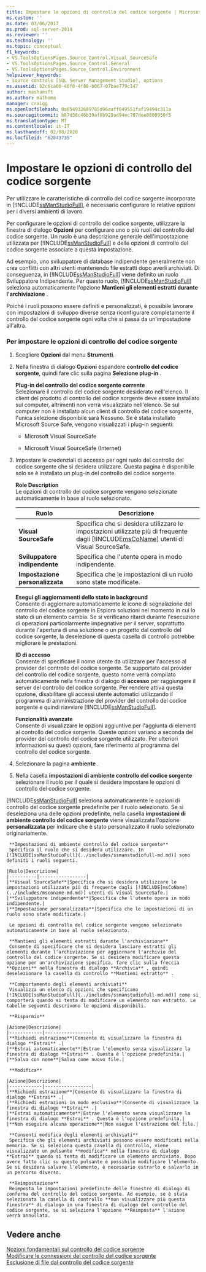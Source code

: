 ```yaml
---
title: Impostare le opzioni di controllo del codice sorgente | Microsoft Docs
ms.custom: ''
ms.date: 03/06/2017
ms.prod: sql-server-2014
ms.reviewer: ''
ms.technology: ''
ms.topic: conceptual
f1_keywords:
- VS.ToolsOptionsPages.Source_Control.Visual_SourceSafe
- VS.ToolsOptionsPages.Source_Control.General
- VS.ToolsOptionsPages.Source_Control.Environment
helpviewer_keywords:
- source controls [SQL Server Management Studio], options
ms.assetid: b2c6ca00-46f0-4f86-b067-07bae779c147
author: mashamsft
ms.author: mathoma
manager: craigg
ms.openlocfilehash: 0a654932689785d96aaff049551faf19494c311a
ms.sourcegitcommit: b87d36c46b39af8b929ad94ec707dee8800950f5
ms.translationtype: MT
ms.contentlocale: it-IT
ms.lasthandoff: 02/08/2020
ms.locfileid: "62843735"
---
```

# <a name="set-source-control-options"></a>Impostare le opzioni di controllo del codice sorgente
  Per utilizzare le caratteristiche di controllo del codice sorgente incorporate in [!INCLUDE[ssManStudioFull](../includes/ssmanstudiofull-md.md)], è necessario configurare le relative opzioni per i diversi ambienti di lavoro.  
  
 Per configurare le opzioni di controllo del codice sorgente, utilizzare la finestra di dialogo **Opzioni** per configurare uno o più ruoli del controllo del codice sorgente. Un ruolo è una descrizione generale dell'impostazione utilizzata per [!INCLUDE[ssManStudioFull](../includes/ssmanstudiofull-md.md)] e delle opzioni di controllo del codice sorgente associate a questa impostazione.  
  
 Ad esempio, uno sviluppatore di database indipendente generalmente non crea conflitti con altri utenti mantenendo file estratti dopo averli archiviati. Di conseguenza, in [!INCLUDE[ssManStudioFull](../includes/ssmanstudiofull-md.md)] viene definito un ruolo Sviluppatore Indipendente. Per questo ruolo, [!INCLUDE[ssManStudioFull](../includes/ssmanstudiofull-md.md)] seleziona automaticamente l'opzione **Mantieni gli elementi estratti durante l'archiviazione** .  
  
 Poiché i ruoli possono essere definiti e personalizzati, è possibile lavorare con impostazioni di sviluppo diverse senza riconfigurare completamente il controllo del codice sorgente ogni volta che si passa da un'impostazione all'altra.  
  
### <a name="to-set-source-control-options"></a>Per impostare le opzioni di controllo del codice sorgente  
  
1.  Scegliere **Opzioni** dal menu **Strumenti**.  
  
2.  Nella finestra di dialogo **Opzioni** espandere **controllo del codice sorgente**, quindi fare clic sulla pagina **Selezione plug-in** .  
  
     **Plug-in del controllo del codice sorgente corrente**  
     Selezionare il controllo del codice sorgente desiderato nell'elenco. Il client del prodotto di controllo del codice sorgente deve essere installato sul computer, altrimenti non verrà visualizzato nell'elenco. Se sul computer non è installato alcun client di controllo del codice sorgente, l'unica selezione disponibile sarà Nessuno. Se è stata installato Microsoft Source Safe, vengono visualizzati i plug-in seguenti:  
  
    -   Microsoft Visual SourceSafe  
  
    -   Microsoft Visual SourceSafe (Internet)  
  
3.  Impostare le credenziali di accesso per ogni ruolo del controllo del codice sorgente che si desidera utilizzare. Questa pagina è disponibile solo se è installato un plug-in del controllo del codice sorgente.  
  
     **Role Description**  
     Le opzioni di controllo del codice sorgente vengono selezionate automaticamente in base al ruolo selezionato.  
  
    |Ruolo|Descrizione|  
    |----------|-----------------|  
    |**Visual SourceSafe**|Specifica che si desidera utilizzare le impostazioni utilizzate più di frequente dagli [!INCLUDE[msCoName](../includes/msconame-md.md)] utenti di Visual SourceSafe.|  
    |**Sviluppatore indipendente**|Specifica che l'utente opera in modo indipendente.|  
    |**Impostazione personalizzata**|Specifica che le impostazioni di un ruolo sono state modificate.|  
  
     **Esegui gli aggiornamenti dello stato in background**  
     Consente di aggiornare automaticamente le icone di segnalazione del controllo del codice sorgente in Esplora soluzioni nel momento in cui lo stato di un elemento cambia. Se si verificano ritardi durante l'esecuzione di operazioni particolarmente impegnative per il server, soprattutto durante l'apertura di una soluzione o un progetto dal controllo del codice sorgente, la deselezione di questa casella di controllo potrebbe migliorare le prestazioni.  
  
     **ID di accesso**  
     Consente di specificare il nome utente da utilizzare per l'accesso al provider del controllo del codice sorgente. Se supportato dal provider del controllo del codice sorgente, questo nome verrà compilato automaticamente nella finestra di dialogo di **accesso** per raggiungere il server del controllo del codice sorgente. Per rendere attiva questa opzione, disabilitare gli accessi utente automatici utilizzando il programma di amministrazione del provider del controllo del codice sorgente e quindi riavviare [!INCLUDE[ssManStudioFull](../includes/ssmanstudiofull-md.md)].  
  
     **Funzionalità avanzate**  
     Consente di visualizzare le opzioni aggiuntive per l'aggiunta di elementi al controllo del codice sorgente. Queste opzioni variano a seconda del provider del controllo del codice sorgente utilizzato. Per ulteriori informazioni su questi opzioni, fare riferimento al programma del controllo del codice sorgente.  
  
4.  Selezionare la pagina **ambiente** .  
  
5.  Nella casella **impostazioni di ambiente controllo del codice sorgente** selezionare il ruolo per il quale si desidera impostare le opzioni di controllo del codice sorgente.  
  
     
  [!INCLUDE[ssManStudioFull](../includes/ssmanstudiofull-md.md)] seleziona automaticamente le opzioni di controllo del codice sorgente predefinite per il ruolo selezionato. Se si deseleziona una delle opzioni predefinite, nella casella **impostazioni di ambiente controllo del codice sorgente** viene visualizzata l'opzione **personalizzata** per indicare che è stato personalizzato il ruolo selezionato originariamente.  
  
     **Impostazioni di ambiente controllo del codice sorgente**  
     Specifica il ruolo che si desidera utilizzare. In [!INCLUDE[ssManStudioFull](../includes/ssmanstudiofull-md.md)] sono definiti i ruoli seguenti.  
  
    |Ruolo|Descrizione|  
    |----------|-----------------|  
    |**Visual SourceSafe**|Specifica che si desidera utilizzare le impostazioni utilizzate più di frequente dagli [!INCLUDE[msCoName](../includes/msconame-md.md)] utenti di Visual SourceSafe.|  
    |**Sviluppatore indipendente**|Specifica che l'utente opera in modo indipendente.|  
    |**Impostazione personalizzata**|Specifica che le impostazioni di un ruolo sono state modificate.|  
  
     Le opzioni di controllo del codice sorgente vengono selezionate automaticamente in base al ruolo selezionato.  
  
     **Mantieni gli elementi estratti durante l'archiviazione**  
     Consente di specificare che si desidera lasciare estratti gli elementi durante l'archiviazione per aggiornare l'archivio del controllo del codice sorgente. Se si desidera modificare questa opzione per un'archiviazione specifica, fare clic sulla freccia **Opzioni** nella finestra di dialogo **Archivia** , quindi deselezionare la casella di controllo **Mantieni estratto** .  
  
     **Comportamento degli elementi archiviati**  
     Visualizza un elenco di opzioni che specificano [!INCLUDE[ssManStudioFull](../includes/ssmanstudiofull-md.md)] come si comporterà quando si tenta di modificare un elemento non estratto. Le tabelle seguenti descrivono le opzioni disponibili.  
  
     **Risparmio**  
  
    |Azione|Descrizione|  
    |------------|-----------------|  
    |**Richiedi estrazione**|Consente di visualizzare la finestra di dialogo **Estrai** .|  
    |**Estrai automaticamente**|Estrae l'elemento senza visualizzare la finestra di dialogo **Estrai** . Questa è l'opzione predefinita.|  
    |**Salva con nome**|Salva come nuovo file.|  
  
     **Modifica**  
  
    |Azione|Descrizione|  
    |------------|-----------------|  
    |**Richiedi estrazione**|Consente di visualizzare la finestra di dialogo **Estrai** .|  
    |**Richiedi estrazioni in modo esclusivo**|Consente di visualizzare la finestra di dialogo **Estrai** .|  
    |**Estrai automaticamente**|Estrae l'elemento senza visualizzare la finestra di dialogo **Estrai** . Questa è l'opzione predefinita.|  
    |**Non eseguire alcuna operazione**|Non esegue l'estrazione del file.|  
  
     **Consenti modifica degli elementi archiviati**  
     Specifica che gli elementi archiviati possono essere modificati nella memoria. Se si seleziona questa casella di controllo, viene visualizzato un pulsante **modifica** nella finestra di dialogo **Estrai** quando si tenta di modificare un elemento archiviato. Dopo avere fatto clic su questo pulsante è possibile modificare l'elemento. Se si desidera salvare l'elemento, è necessario estrarlo o salvarlo in un percorso diverso.  
  
     **Reimpostazione**  
     Reimposta le impostazioni predefinite delle finestre di dialogo di conferma del controllo del codice sorgente. Ad esempio, se è stata selezionata la casella di controllo **non visualizzare più questa finestra** di dialogo in una finestra di dialogo del controllo del codice sorgente, se si seleziona l'opzione **Reimposta** l'azione verrà annullata.  
  
## <a name="see-also"></a>Vedere anche  
 [Nozioni fondamentali sul controllo del codice sorgente](../../2014/database-engine/source-control-basics.md)   
 [Modificare le connessioni del controllo del codice sorgente](../../2014/database-engine/change-source-control-connections.md)   
 [Esclusione di file dal controllo del codice sorgente](../../2014/database-engine/exclude-files-from-source-control.md)  
  
  
